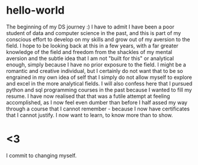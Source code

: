 # hello-world
The beginning of my DS journey :) 
I have to admit I have been a poor student of data and computer science in the past, and this is part of my conscious effort to develop on my skills and grow out of my aversion to the field. 
I hope to be looking back at this in a few years, with a far greater knowledge of the field and freedom from the shackles of my mental aversion and the subtle idea that I am not "built for this" or analytical enough, simply because I have no prior exposure to the field. 
I might be a romantic and creative individual, but I certainly do not want that to be so engrained in my own idea of self that I simply do not allow myself to explore and excel in the more analytical fields. 
I will also confess here that I pursued python and sql programming courses in the past because I wanted to fill my resume. I have now realised that that was a futile attempt at feeling accomplished, as I now feel even dumber than before I half assed my way through a course that I cannot remember - because I now have certificates that I cannot justify.
I now want to learn, to know more than to show. 
# <3
I commit to changing myself. 
